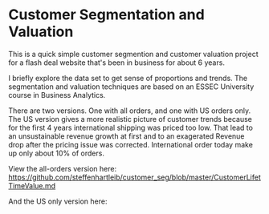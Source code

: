 # Customer Segmentation and Valuation

This is a quick simple customer segmention and customer valuation project for a flash deal website that's been in business for about 6 years.

I briefly explore the data set to get sense of proportions and trends. The segmentation and valuation techniques are based on an
ESSEC University course in Business Analytics. 

There are two versions. One with all orders, and one with US orders only. The US version gives a more realistic picture of customer trends because for the first 4 years international shipping was priced too low. That lead to an unsustainable revenue growth at first and to an exagerated Revenue drop after the pricing issue was corrected. International order today make up only about 10% of orders.

View the all-orders version here:
https://github.com/steffenhartleib/customer_seg/blob/master/CustomerLifetTimeValue.md

And the US only version here:


 


